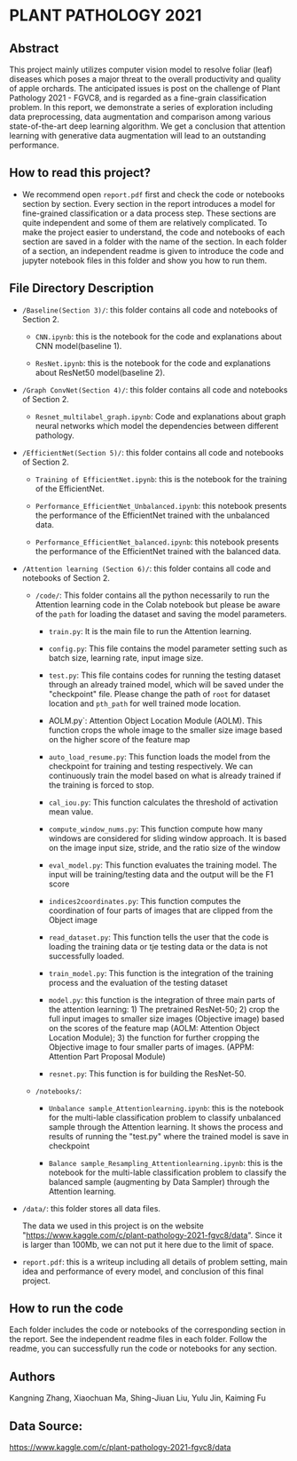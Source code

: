 # PLANT PATHOLOGY 2021

## Abstract

This project mainly utilizes computer vision model to resolve foliar (leaf) diseases which poses a major threat to the overall productivity and quality of apple orchards. The anticipated issues is post on the challenge of Plant Pathology 2021 - FGVC8, and is regarded as a fine-grain classification problem. In this report, we demonstrate a series of exploration including data preprocessing, data augmentation and comparison among various state-of-the-art deep learning algorithm. We get a conclusion that attention learning with generative data augmentation will lead to an outstanding performance.

## How to read this project?

* We recommend open `report.pdf` first and check the code or notebooks section by section. Every section in the report introduces a model for fine-grained classification or a data process step. These sections are quite independent and some of them are relatively complicated. To make the project easier to understand, the code and notebooks of each section are saved in a folder with the name of the section. In each folder of a section, an independent readme is given to introduce the code and jupyter notebook files in this folder and show you how to run them.

## File Directory Description

* `/Baseline(Section 3)/`: this folder contains all code and notebooks of Section 2.
	
	* `CNN.ipynb`: this is the notebook for the code and explanations about CNN model(baseline 1).
    
	* `ResNet.ipynb`: this is the notebook for the code and explanations about ResNet50 model(baseline 2).

* `/Graph ConvNet(Section 4)/`: this folder contains all code and notebooks of Section 2.

	* `Resnet_multilabel_graph.ipynb`: Code and explanations about graph neural networks which model the dependencies between different pathology.

* `/EfficientNet(Section 5)/`: this folder contains all code and notebooks of Section 2.
	
  	* `Training of EfficientNet.ipynb`: this is the notebook for the training of the EfficientNet.
    
  	* `Performance_EfficientNet_Unbalanced.ipynb`: this notebook presents the performance of the EfficientNet trained with the unbalanced data.
  
  	* `Performance_EfficientNet_balanced.ipynb`: this notebook presents the performance of the EfficientNet trained with the balanced data.
  
* `/Attention learning (Section 6)/`: this folder contains all code and notebooks of Section 2.
	
	* `/code/`: This folder contains all the python necessarily to run the Attention learning code in the Colab notebook but please be aware of the ``path`` for loading the dataset and saving the model parameters.

		* `train.py`: It is the main file to run the Attention learning. 

		* `config.py`: This file contains the model parameter setting such as batch size, learning rate, input image size. 

		* `test.py`: This file contains codes for running the testing dataset through an already trained model, which will be saved under the "checkpoint" file. Please change the path of ``root`` for dataset location and ``pth_path`` for well trained mode location.

		* AOLM.py`: Attention Object Location Module (AOLM). This function crops the whole image to the smaller size image based on the higher score of the feature map

		* `auto_load_resume.py`: This function loads the model from the checkpoint for training and testing respectively. We can continuously train the model based on what is already trained if the training is forced to stop.

		* `cal_iou.py`: This function calculates the threshold of activation mean value.	

		* `compute_window_nums.py`: This function compute how many windows are considered for sliding window approach. It is based on the image input size, stride, and the ratio size of the window

		* `eval_model.py`: This function evaluates the training model. The input will be training/testing data and the output will be the F1 score 

		* `indices2coordinates.py`: This function computes the coordination of four parts of images that are clipped from the Object image

		* `read_dataset.py`: This function tells the user that the code is loading the training data or tje testing data or the data is not successfully loaded.

		* `train_model.py`: This function is the integration of the training process and the evaluation of the testing dataset

		* `model.py`: this function is the integration of three main parts of the attention learning: 1) The pretrained ResNet-50; 2) crop the full input images to smaller size images (Objective image) based on the scores of the feature map (AOLM: Attention Object Location Module); 3) the function for further cropping the Objective image to four smaller parts of images. (APPM: Attention Part Proposal Module)	

		* `resnet.py`: This function is for building the ResNet-50.	


	* `/notebooks/`: 

		* `Unbalance sample_Attentionlearning.ipynb`: this is the notebook for the multi-lable  classification problem to classify unbalanced sample through the Attention learning. It shows the process and results of running the "test.py" where the trained model is save in checkpoint

		* `Balance sample_Resampling_Attentionlearning.ipynb`: this is the notebook for the multi-lable  classification problem to classify the balanced sample (augmenting by Data Sampler) through the Attention learning.



* `/data/`: this folder stores all data files.

	The data we used in this project is on the website "https://www.kaggle.com/c/plant-pathology-2021-fgvc8/data". Since it is larger than 100Mb, we can not put it here due 	to the limit of space.

* `report.pdf`: this is a writeup including all details of problem setting, main idea and performance of every model, and conclusion of this final project.

## How to run the code

Each folder includes the code or notebooks of the corresponding section in the report. See the independent readme files in each folder. Follow the readme, you can successfully run the code or notebooks for any section.


## Authors

Kangning Zhang, Xiaochuan Ma, Shing-Jiuan Liu, Yulu Jin, Kaiming Fu


## Data Source:
https://www.kaggle.com/c/plant-pathology-2021-fgvc8/data
